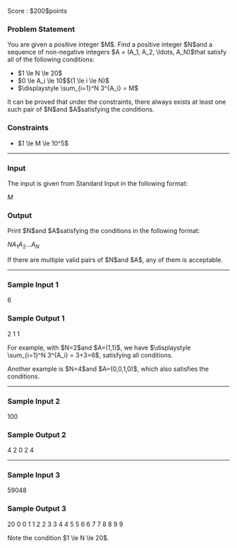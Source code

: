 
<div>

<span>

<span>

<p>
Score : $200$points
</p>

<div>

<section>

### **Problem Statement**

<p>
You are given a positive integer $M$.
Find a positive integer $N$and a sequence of non-negative integers $A = (A_1, A_2, \ldots, A_N)$that satisfy all of the following conditions:
</p>

<ul>

<li>
$1 \le N \le 20$
</li>

<li>
$0 \le A_i \le 10$$(1 \le i \le N)$
</li>

<li>
$\displaystyle \sum_{i=1}^N 3^{A_i} = M$
</li>

</ul>

<p>
It can be proved that under the constraints, there always exists at least one such pair of $N$and $A$satisfying the conditions.
</p>

</section>

</div>

<div>

<section>

### **Constraints**

<ul>

<li>
$1 \le M \le 10^5$
</li>

</ul>

</section>

</div>

---

<div>

<div>

<section>

### **Input**

<p>
The input is given from Standard Input in the following format:
</p>

<div>

$M$
</div>

</section>

</div>

<div>

<section>

### **Output**

<p>
Print $N$and $A$satisfying the conditions in the following format:
</p>

<div>

$N$$A_1$$A_2$$\ldots$$A_N$
</div>

<p>
If there are multiple valid pairs of $N$and $A$, any of them is acceptable.
</p>

</section>

</div>

</div>

---

<div>

<section>

### **Sample Input 1**

<div>

6

</div>

</section>

</div>

<div>

<section>

### **Sample Output 1**

<div>

2
1 1

</div>

<p>
For example, with $N=2$and $A=(1,1)$, we have $\displaystyle \sum_{i=1}^N 3^{A_i} = 3+3=6$, satisfying all conditions.
</p>

<p>
Another example is $N=4$and $A=(0,0,1,0)$, which also satisfies the conditions.
</p>

</section>

</div>

---

<div>

<section>

### **Sample Input 2**

<div>

100

</div>

</section>

</div>

<div>

<section>

### **Sample Output 2**

<div>

4
2 0 2 4

</div>

</section>

</div>

---

<div>

<section>

### **Sample Input 3**

<div>

59048

</div>

</section>

</div>

<div>

<section>

### **Sample Output 3**

<div>

20
0 0 1 1 2 2 3 3 4 4 5 5 6 6 7 7 8 8 9 9

</div>

<p>
Note the condition $1 \le N \le 20$.
</p>

</section>

</div>

</span>

</span>

</div>
